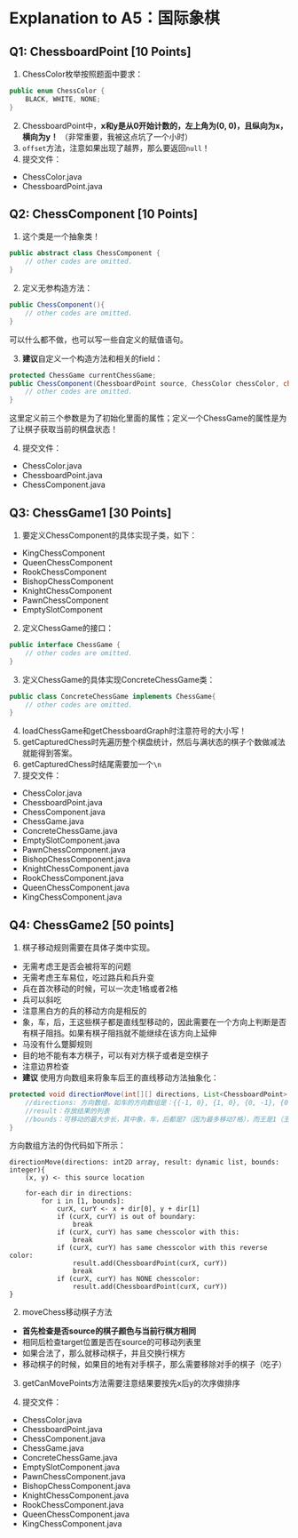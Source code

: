 # Explanation to A5：国际象棋

## Q1: ChessboardPoint [10 Points]

1. ChessColor枚举按照题面中要求：

```java
public enum ChessColor {
    BLACK, WHITE, NONE; 
}
```

2. ChessboardPoint中，**x和y是从0开始计数的，左上角为(0, 0)，且纵向为x，横向为y！** （非常重要，我被这点坑了一个小时）
3. `offset`方法，注意如果出现了越界，那么要返回`null`！
4. 提交文件：
- ChessColor.java
- ChessboardPoint.java

## Q2: ChessComponent [10 Points]

1. 这个类是一个抽象类！

```java
public abstract class ChessComponent {
    // other codes are omitted.
}
```

2. 定义无参构造方法：

```java
public ChessComponent(){
    // other codes are omitted.
}
```

可以什么都不做，也可以写一些自定义的赋值语句。

3. **建议**自定义一个构造方法和相关的field：
```java
protected ChessGame currentChessGame;
public ChessComponent(ChessboardPoint source, ChessColor chessColor, char name, ChessGame currentChessGame){
    // other codes are omitted.
}
```
这里定义前三个参数是为了初始化里面的属性；定义一个ChessGame的属性是为了让棋子获取当前的棋盘状态！

4. 提交文件：
- ChessColor.java
- ChessboardPoint.java
- ChessComponent.java

## Q3: ChessGame1 [30 Points]

1. 要定义ChessComponent的具体实现子类，如下：
- KingChessComponent
- QueenChessComponent
- RookChessComponent
- BishopChessComponent
- KnightChessComponent
- PawnChessComponent
- EmptySlotComponent

2. 定义ChessGame的接口：
```java
public interface ChessGame {
    // other codes are omitted.
}
```

3. 定义ChessGame的具体实现ConcreteChessGame类：

```java
public class ConcreteChessGame implements ChessGame{
    // other codes are omitted.
}
```

4. loadChessGame和getChessboardGraph时注意符号的大小写！
5. getCapturedChess时先遍历整个棋盘统计，然后与满状态的棋子个数做减法就能得到答案。
6. getCapturedChess时结尾需要加一个`\n`
7. 提交文件：
- ChessColor.java
- ChessboardPoint.java
- ChessComponent.java
- ChessGame.java
- ConcreteChessGame.java
- EmptySlotComponent.java
- PawnChessComponent.java
- BishopChessComponent.java
- KnightChessComponent.java
- RookChessComponent.java
- QueenChessComponent.java
- KingChessComponent.java

## Q4: ChessGame2 [50 points]

1. 棋子移动规则需要在具体子类中实现。
- 无需考虑王是否会被将军的问题
- 无需考虑王车易位，吃过路兵和兵升变
- 兵在首次移动的时候，可以一次走1格或者2格
- 兵可以斜吃
- 注意黑白方的兵的移动方向是相反的
- 象，车，后，王这些棋子都是直线型移动的，因此需要在一个方向上判断是否有棋子阻挡。如果有棋子阻挡就不能继续在该方向上延伸
- 马没有什么蹩脚规则
- 目的地不能有本方棋子，可以有对方棋子或者是空棋子
- 注意边界检查
- **建议** 使用方向数组来将象车后王的直线移动方法抽象化：
```java
protected void directionMove(int[][] directions, List<ChessboardPoint> result, int bounds){
    //directions: 方向数组，如车的方向数组是：{{-1, 0}, {1, 0}, {0, -1}, {0, 1}};
    //result：存放结果的列表
    //bounds：可移动的最大步长，其中象，车，后都是7（因为最多移动7格），而王是1（王只能移动1格）
}
```

方向数组方法的伪代码如下所示：

```
directionMove(directions: int2D array, result: dynamic list, bounds: integer){
    (x, y) <- this source location
    
    for-each dir in directions:
        for i in [1, bounds]:
            curX, curY <- x + dir[0], y + dir[1]
            if (curX, curY) is out of boundary:
                break
            if (curX, curY) has same chesscolor with this:
                break
            if (curX, curY) has same chesscolor with this reverse color:
                result.add(ChessboardPoint(curX, curY))
                break
            if (curX, curY) has NONE chesscolor:
                result.add(ChessboardPoint(curX, curY))
}
```

2. moveChess移动棋子方法

- **首先检查是否source的棋子颜色与当前行棋方相同**
- 相同后检查target位置是否在source的可移动列表里
- 如果合法了，那么就移动棋子，并且交换行棋方
- 移动棋子的时候，如果目的地有对手棋子，那么需要移除对手的棋子（吃子）

3. getCanMovePoints方法需要注意结果要按先x后y的次序做排序

4. 提交文件：
- ChessColor.java
- ChessboardPoint.java
- ChessComponent.java
- ChessGame.java
- ConcreteChessGame.java
- EmptySlotComponent.java
- PawnChessComponent.java
- BishopChessComponent.java
- KnightChessComponent.java
- RookChessComponent.java
- QueenChessComponent.java
- KingChessComponent.java
